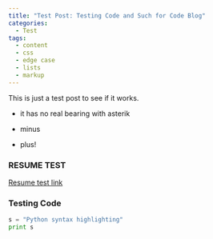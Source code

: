 ```yaml
---
title: "Test Post: Testing Code and Such for Code Blog"
categories:
  - Test
tags:
  - content
  - css
  - edge case
  - lists
  - markup
---
```

This is just a test post to see if it works.

* it has no real bearing with asterik
- minus
+ plus!

### RESUME TEST

[Resume test link](https://dennissimon.me/resume/)

### Testing Code

```python
s = "Python syntax highlighting"
print s
```
